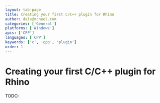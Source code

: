```yaml
---
layout: tab-page
title: Creating your first C/C++ plugin for Rhino
author: dale@mcneel.com
categories: ['General']
platforms: ['Windows']
apis: ['CPP']
languages: ['CPP']
keywords: ['c', 'cpp', 'plugin']
order: 1
---
```


# Creating your first C/C++ plugin for Rhino

TODO:
